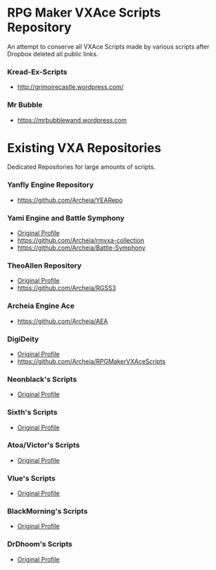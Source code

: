 # RPG Maker VXAce Scripts Repository
An attempt to conserve all VXAce Scripts made by various scripts after Dropbox deleted all public links.

### Kread-Ex-Scripts
- http://grimoirecastle.wordpress.com/

### Mr Bubble
- https://mrbubblewand.wordpress.com

# Existing VXA Repositories
Dedicated Repositories for large amounts of scripts.

### Yanfly Engine Repository
- https://github.com/Archeia/YEARepo

### Yami Engine and Battle Symphony
- [Original Profile](https://github.com/suppayami/)
- https://github.com/Archeia/rmvxa-collection
- https://github.com/Archeia/Battle-Symphony

### TheoAllen Repository
- [Original Profile](https://github.com/theoallen/RGSS3)
- https://github.com/Archeia/RGSS3

### Archeia Engine Ace
- https://github.com/Archeia/AEA

### DigiDeity
- [Original Profile](https://github.com/DigiDeity/RPGMakerVXAceScripts)
- https://github.com/Archeia/RPGMakerVXAceScripts

### Neonblack's Scripts
- [Original Profile](https://pastebin.com/u/neonblack)

### Sixth's Scripts
- [Original Profile](http://pastebin.com/u/TheSixth)

### Atoa/Victor's Scripts
- [Original Profile](https://victorenginescripts.wordpress.com/rpg-maker-mv/)

### Vlue's Scripts
- [Original Profile](https://pastebin.com/u/Vlue)

### BlackMorning's Scripts
- [Original Profile](https://bmscripts.weebly.com/)

### DrDhoom's Scripts
- [Original Profile](https://drd-workshop.blogspot.com/)
